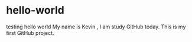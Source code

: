 # hello-world
testing hello world
My name is Kevin , I am study GitHub today.
This is my first GitHub project.
